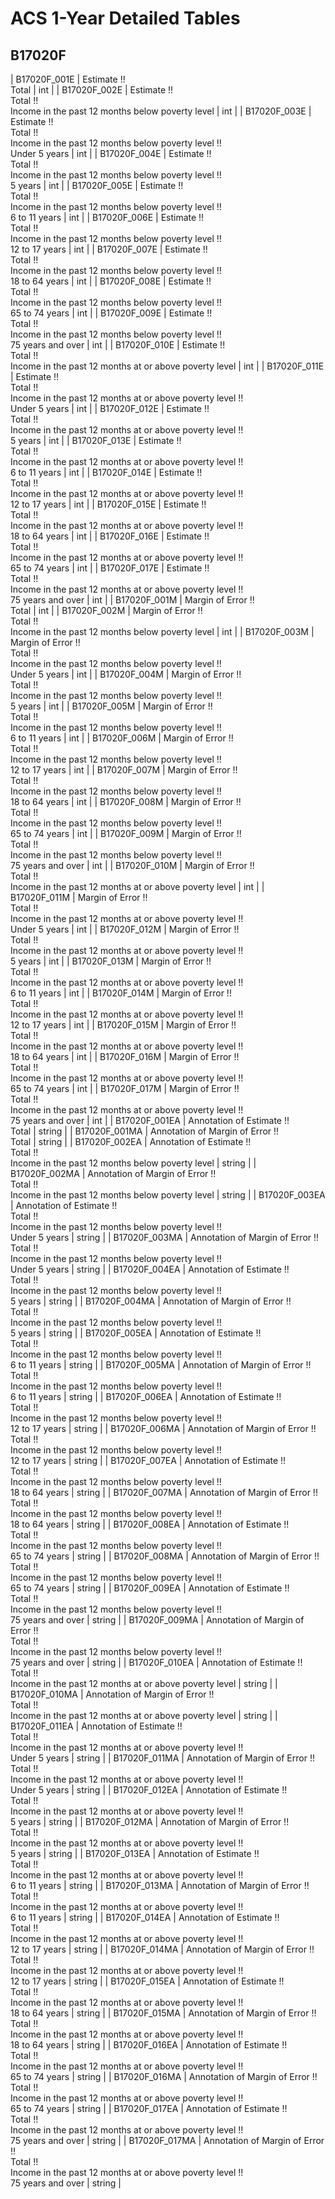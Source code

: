 # ACS 1-Year Detailed Tables

## B17020F

| B17020F_001E | Estimate !!<br>Total | int |
| B17020F_002E | Estimate !!<br>Total !!<br>Income in the past 12 months below poverty level | int |
| B17020F_003E | Estimate !!<br>Total !!<br>Income in the past 12 months below poverty level !!<br>Under 5 years | int |
| B17020F_004E | Estimate !!<br>Total !!<br>Income in the past 12 months below poverty level !!<br>5 years | int |
| B17020F_005E | Estimate !!<br>Total !!<br>Income in the past 12 months below poverty level !!<br>6 to 11 years | int |
| B17020F_006E | Estimate !!<br>Total !!<br>Income in the past 12 months below poverty level !!<br>12 to 17 years | int |
| B17020F_007E | Estimate !!<br>Total !!<br>Income in the past 12 months below poverty level !!<br>18 to 64 years | int |
| B17020F_008E | Estimate !!<br>Total !!<br>Income in the past 12 months below poverty level !!<br>65 to 74 years | int |
| B17020F_009E | Estimate !!<br>Total !!<br>Income in the past 12 months below poverty level !!<br>75 years and over | int |
| B17020F_010E | Estimate !!<br>Total !!<br>Income in the past 12 months at or above poverty level | int |
| B17020F_011E | Estimate !!<br>Total !!<br>Income in the past 12 months at or above poverty level !!<br>Under 5 years | int |
| B17020F_012E | Estimate !!<br>Total !!<br>Income in the past 12 months at or above poverty level !!<br>5 years | int |
| B17020F_013E | Estimate !!<br>Total !!<br>Income in the past 12 months at or above poverty level !!<br>6 to 11 years | int |
| B17020F_014E | Estimate !!<br>Total !!<br>Income in the past 12 months at or above poverty level !!<br>12 to 17 years | int |
| B17020F_015E | Estimate !!<br>Total !!<br>Income in the past 12 months at or above poverty level !!<br>18 to 64 years | int |
| B17020F_016E | Estimate !!<br>Total !!<br>Income in the past 12 months at or above poverty level !!<br>65 to 74 years | int |
| B17020F_017E | Estimate !!<br>Total !!<br>Income in the past 12 months at or above poverty level !!<br>75 years and over | int |
| B17020F_001M | Margin of Error !!<br>Total | int |
| B17020F_002M | Margin of Error !!<br>Total !!<br>Income in the past 12 months below poverty level | int |
| B17020F_003M | Margin of Error !!<br>Total !!<br>Income in the past 12 months below poverty level !!<br>Under 5 years | int |
| B17020F_004M | Margin of Error !!<br>Total !!<br>Income in the past 12 months below poverty level !!<br>5 years | int |
| B17020F_005M | Margin of Error !!<br>Total !!<br>Income in the past 12 months below poverty level !!<br>6 to 11 years | int |
| B17020F_006M | Margin of Error !!<br>Total !!<br>Income in the past 12 months below poverty level !!<br>12 to 17 years | int |
| B17020F_007M | Margin of Error !!<br>Total !!<br>Income in the past 12 months below poverty level !!<br>18 to 64 years | int |
| B17020F_008M | Margin of Error !!<br>Total !!<br>Income in the past 12 months below poverty level !!<br>65 to 74 years | int |
| B17020F_009M | Margin of Error !!<br>Total !!<br>Income in the past 12 months below poverty level !!<br>75 years and over | int |
| B17020F_010M | Margin of Error !!<br>Total !!<br>Income in the past 12 months at or above poverty level | int |
| B17020F_011M | Margin of Error !!<br>Total !!<br>Income in the past 12 months at or above poverty level !!<br>Under 5 years | int |
| B17020F_012M | Margin of Error !!<br>Total !!<br>Income in the past 12 months at or above poverty level !!<br>5 years | int |
| B17020F_013M | Margin of Error !!<br>Total !!<br>Income in the past 12 months at or above poverty level !!<br>6 to 11 years | int |
| B17020F_014M | Margin of Error !!<br>Total !!<br>Income in the past 12 months at or above poverty level !!<br>12 to 17 years | int |
| B17020F_015M | Margin of Error !!<br>Total !!<br>Income in the past 12 months at or above poverty level !!<br>18 to 64 years | int |
| B17020F_016M | Margin of Error !!<br>Total !!<br>Income in the past 12 months at or above poverty level !!<br>65 to 74 years | int |
| B17020F_017M | Margin of Error !!<br>Total !!<br>Income in the past 12 months at or above poverty level !!<br>75 years and over | int |
| B17020F_001EA | Annotation of Estimate !!<br>Total | string |
| B17020F_001MA | Annotation of Margin of Error !!<br>Total | string |
| B17020F_002EA | Annotation of Estimate !!<br>Total !!<br>Income in the past 12 months below poverty level | string |
| B17020F_002MA | Annotation of Margin of Error !!<br>Total !!<br>Income in the past 12 months below poverty level | string |
| B17020F_003EA | Annotation of Estimate !!<br>Total !!<br>Income in the past 12 months below poverty level !!<br>Under 5 years | string |
| B17020F_003MA | Annotation of Margin of Error !!<br>Total !!<br>Income in the past 12 months below poverty level !!<br>Under 5 years | string |
| B17020F_004EA | Annotation of Estimate !!<br>Total !!<br>Income in the past 12 months below poverty level !!<br>5 years | string |
| B17020F_004MA | Annotation of Margin of Error !!<br>Total !!<br>Income in the past 12 months below poverty level !!<br>5 years | string |
| B17020F_005EA | Annotation of Estimate !!<br>Total !!<br>Income in the past 12 months below poverty level !!<br>6 to 11 years | string |
| B17020F_005MA | Annotation of Margin of Error !!<br>Total !!<br>Income in the past 12 months below poverty level !!<br>6 to 11 years | string |
| B17020F_006EA | Annotation of Estimate !!<br>Total !!<br>Income in the past 12 months below poverty level !!<br>12 to 17 years | string |
| B17020F_006MA | Annotation of Margin of Error !!<br>Total !!<br>Income in the past 12 months below poverty level !!<br>12 to 17 years | string |
| B17020F_007EA | Annotation of Estimate !!<br>Total !!<br>Income in the past 12 months below poverty level !!<br>18 to 64 years | string |
| B17020F_007MA | Annotation of Margin of Error !!<br>Total !!<br>Income in the past 12 months below poverty level !!<br>18 to 64 years | string |
| B17020F_008EA | Annotation of Estimate !!<br>Total !!<br>Income in the past 12 months below poverty level !!<br>65 to 74 years | string |
| B17020F_008MA | Annotation of Margin of Error !!<br>Total !!<br>Income in the past 12 months below poverty level !!<br>65 to 74 years | string |
| B17020F_009EA | Annotation of Estimate !!<br>Total !!<br>Income in the past 12 months below poverty level !!<br>75 years and over | string |
| B17020F_009MA | Annotation of Margin of Error !!<br>Total !!<br>Income in the past 12 months below poverty level !!<br>75 years and over | string |
| B17020F_010EA | Annotation of Estimate !!<br>Total !!<br>Income in the past 12 months at or above poverty level | string |
| B17020F_010MA | Annotation of Margin of Error !!<br>Total !!<br>Income in the past 12 months at or above poverty level | string |
| B17020F_011EA | Annotation of Estimate !!<br>Total !!<br>Income in the past 12 months at or above poverty level !!<br>Under 5 years | string |
| B17020F_011MA | Annotation of Margin of Error !!<br>Total !!<br>Income in the past 12 months at or above poverty level !!<br>Under 5 years | string |
| B17020F_012EA | Annotation of Estimate !!<br>Total !!<br>Income in the past 12 months at or above poverty level !!<br>5 years | string |
| B17020F_012MA | Annotation of Margin of Error !!<br>Total !!<br>Income in the past 12 months at or above poverty level !!<br>5 years | string |
| B17020F_013EA | Annotation of Estimate !!<br>Total !!<br>Income in the past 12 months at or above poverty level !!<br>6 to 11 years | string |
| B17020F_013MA | Annotation of Margin of Error !!<br>Total !!<br>Income in the past 12 months at or above poverty level !!<br>6 to 11 years | string |
| B17020F_014EA | Annotation of Estimate !!<br>Total !!<br>Income in the past 12 months at or above poverty level !!<br>12 to 17 years | string |
| B17020F_014MA | Annotation of Margin of Error !!<br>Total !!<br>Income in the past 12 months at or above poverty level !!<br>12 to 17 years | string |
| B17020F_015EA | Annotation of Estimate !!<br>Total !!<br>Income in the past 12 months at or above poverty level !!<br>18 to 64 years | string |
| B17020F_015MA | Annotation of Margin of Error !!<br>Total !!<br>Income in the past 12 months at or above poverty level !!<br>18 to 64 years | string |
| B17020F_016EA | Annotation of Estimate !!<br>Total !!<br>Income in the past 12 months at or above poverty level !!<br>65 to 74 years | string |
| B17020F_016MA | Annotation of Margin of Error !!<br>Total !!<br>Income in the past 12 months at or above poverty level !!<br>65 to 74 years | string |
| B17020F_017EA | Annotation of Estimate !!<br>Total !!<br>Income in the past 12 months at or above poverty level !!<br>75 years and over | string |
| B17020F_017MA | Annotation of Margin of Error !!<br>Total !!<br>Income in the past 12 months at or above poverty level !!<br>75 years and over | string |

